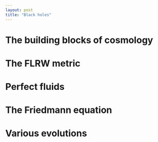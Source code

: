 ```yaml
---
layout: post
title: "Black holes"
---
```


# The building blocks of cosmology

# The FLRW metric

# Perfect fluids

# The Friedmann equation

# Various evolutions